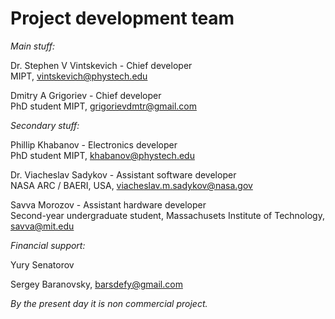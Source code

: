 # Project development team
*Main stuff:*

Dr. Stephen V Vintskevich - Chief developer\
MIPT, vintskevich@phystech.edu

Dmitry A Grigoriev - Chief developer\
PhD student MIPT, grigorievdmtr@gmail.com

*Secondary stuff:*

Phillip Khabanov - Electronics developer\
PhD student MIPT, khabanov@phystech.edu

Dr. Viacheslav Sadykov - Assistant software developer\
NASA ARC / BAERI, USA, viacheslav.m.sadykov@nasa.gov

Savva Morozov - Assistant hardware developer\
Second-year undergraduate  student, Massachusets Institute of Technology, savva@mit.edu

*Financial support:*

Yury Senatorov

Sergey Baranovsky, barsdefy@gmail.com

*By the present day it is non commercial project.*
